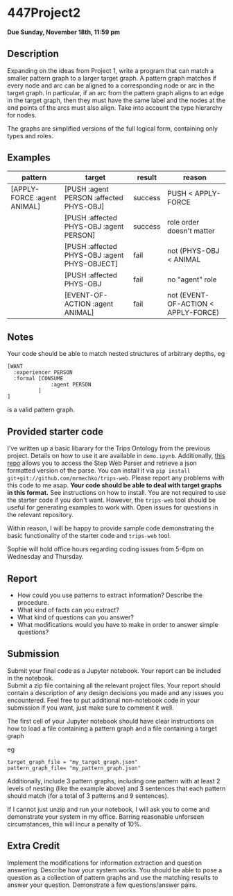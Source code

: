 # 447Project2

**Due Sunday, November 18th, 11:59 pm**

## Description

Expanding on the ideas from Project 1, write a program that can match a smaller pattern graph to a larger target graph.
A pattern graph matches if every node and arc can be aligned to a corresponding node or arc in the target graph.
In particular, if an arc from the pattern graph aligns to an edge in the target graph, then they must have the same label and
the nodes at the end points of the arcs must also align.  Take into account the type hierarchy for nodes.

The graphs are simplified versions of the full logical form, containing only types and roles.

## Examples

|pattern  |target   |result   |reason   |
|---------|---------|---------|---------|
|[APPLY-FORCE :agent ANIMAL] | [PUSH :agent PERSON :affected PHYS-OBJ] | success | PUSH < APPLY-FORCE |
| |[PUSH :affected PHYS-OBJ :agent PERSON]| success | role order doesn't matter|
| |[PUSH :affected PHYS-OBJ :agent PHYS-OBJECT]| fail | not (PHYS-OBJ < ANIMAL |
| |[PUSH :affected PHYS-OBJ | fail | no "agent" role|
| |[EVENT-OF-ACTION :agent ANIMAL] | fail | not (EVENT-OF-ACTION < APPLY-FORCE) |

## Notes

Your code should be able to match nested structures of arbitrary depths, eg
```
[WANT 
  :experiencer PERSON
  :formal [CONSUME
              :agent PERSON
          ]
]
```
is a valid pattern graph.

## Provided starter code

I've written up a basic libarary for the Trips Ontology from the previous project.  Details on how to use it are available
in  `demo.ipynb`.  Additionally, [this repo](http://github.com/mrmechko/trips-web) allows you to access the Step Web Parser and retrieve a json formatted version of the parse.  You can install it via `pip install git+git://github.com/mrmechko/trips-web`.  Please report any problems with this code to me asap.  **Your code should be able to deal with target graphs in this format.**  See instructions on how to install.  You are not required to use the starter code if you don't want.  However, the `trips-web` tool should be useful for generating examples to work with.  Open issues for questions in the relevant repository.

Within reason, I will be happy to provide sample code demonstrating the basic functionality of the starter code and `trips-web` tool.

Sophie will hold office hours regarding coding issues from 5-6pm on Wednesday and Thursday.

## Report

* How could you use patterns to extract information? Describe the procedure.  
* What kind of facts can you extract? 
* What kind of questions can you answer? 
* What modifications would you have to make in order to answer simple questions?

## Submission

Submit your final code as a Jupyter notebook.  Your report can be included in the notebook.  
Submit a zip file containing all the relevant project files.  Your report should contain a description of any design
decisions you made and any issues you encountered.  Feel free to put additional non-notebook code in your submission if you want, just make sure to comment it well.

The first cell of your Jupyter notebook should have clear instructions on how to load a file containing a pattern graph and a file containing a target graph

eg

```
target_graph_file = "my_target_graph.json"
pattern_graph_file= "my_pattern_graph.json"
```

Additionally, include 3 pattern graphs, including one pattern with at least 2 levels of nesting (like the example above)
and 3 sentences that each pattern should match (for a total of 3 patterns and 9 sentences).

If I cannot just unzip and run your notebook, I will ask you to come and demonstrate your system in my office.  Barring reasonable unforseen circumstances, this will incur a penalty of 10%.

## Extra Credit

Implement the modifications for information extraction and question answering.  Describe how your system works.  You should be able to pose a question as a collection of pattern graphs and use the matching results to answer your question.  Demonstrate a few questions/answer pairs.
